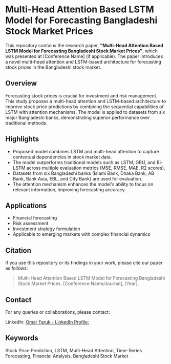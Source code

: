 

<h1>Multi-Head Attention Based LSTM Model for Forecasting Bangladeshi Stock Market Prices</h1>

<p>This repository contains the research paper, <strong>"Multi-Head Attention Based LSTM Model for Forecasting Bangladeshi Stock Market Prices"</strong>, which was presented at [Conference Name] (if applicable). The paper introduces a novel multi-head attention and LSTM-based architecture for forecasting stock prices in the Bangladeshi stock market.</p>

<h2>Overview</h2>
    <p>Forecasting stock prices is crucial for investment and risk management. This study proposes a multi-head attention and LSTM-based architecture to improve stock price predictions by combining the sequential capabilities of LSTM with attention mechanisms. The model is applied to datasets from six major Bangladeshi banks, demonstrating superior performance over traditional methods.</p>

  <h2>Highlights</h2>
    <ul>
        <li>Proposed model combines LSTM and multi-head attention to capture contextual dependencies in stock market data.</li>
        <li>The model outperforms traditional models such as LSTM, GRU, and Bi-LSTM across multiple evaluation metrics (MSE, RMSE, MAE, R2 scores).</li>
        <li>Datasets from six Bangladeshi banks (Islami Bank, Dhaka Bank, AB Bank, Bank Asia, EBL, and City Bank) are used for evaluation.</li>
        <li>The attention mechanism enhances the model's ability to focus on relevant information, improving forecasting accuracy.</li>
    </ul>

  <h2>Applications</h2>
    <ul>
        <li>Financial forecasting</li>
        <li>Risk assessment</li>
        <li>Investment strategy formulation</li>
        <li>Applicable to emerging markets with complex financial dynamics</li>
    </ul>

  <h2>Citation</h2>
    <p>If you use this repository or its findings in your work, please cite our paper as follows:</p>
    <blockquote>
        <p>Multi-Head Attention Based LSTM Model for Forecasting Bangladeshi Stock Market Prices. [Conference Name/Journal], [Year].</p>
    </blockquote>

   <h2>Contact</h2>
    <p>For any queries or collaborations, please contact:</p>
    <p>LinkedIn: <a href="https://www.linkedin.com/in/iltimas-wasek](https://www.linkedin.com/in/omar-faruk-vai/)">Omar Faruk - LinkedIn Profile:</a></p>

   <h2>Keywords</h2>
    <p>Stock Price Prediction, LSTM, Multi-Head Attention, Time-Series Forecasting, Financial Analysis, Bangladeshi Stock Market</p>


